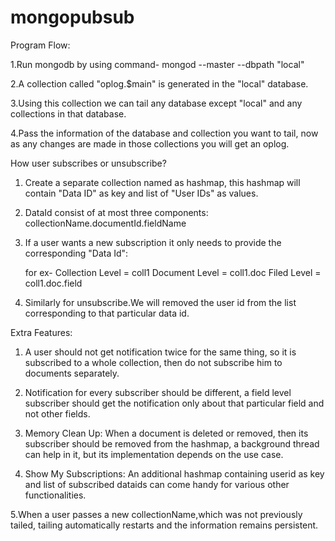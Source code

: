 # mongopubsub
Program Flow:

1.Run mongodb by using command-
  mongod --master --dbpath "local"
  
2.A collection called "oplog.$main" is generated
  in the "local" database. 
  
3.Using this collection we can tail any database
  except "local" and any collections in that 
  database.
  
4.Pass the information of the database and collection
  you want to tail, now as any changes are made
  in those collections you will get an oplog.



  
How user subscribes or unsubscribe?

1. Create a separate collection named as hashmap,
   this hashmap will contain "Data ID" as key
   and list of "User IDs" as values.

2. DataId consist of at most three components:
   collectionName.documentId.fieldName

3. If a user wants a new subscription it only needs
   to provide the corresponding "Data Id":

   for ex-
      Collection Level = coll1
      Document   Level = coll1.doc
      Filed 	   Level = coll1.doc.field
	
4. Similarly for unsubscribe.We will removed the 
   user id from the list corresponding to that
   particular data id.



   
Extra Features:

1. A user should not get notification twice for
   the same thing, so it is subscribed to a whole
   collection, then do not subscribe him to 
   documents separately.
   
2. Notification for every subscriber should be 
   different, a field level subscriber should
   get the notification only about that particular
   field and not other fields.
   
3. Memory Clean Up: 
   When a document is deleted or removed, then
   its subscriber should be removed from the hashmap,
   a background thread can help in it, but its 
   implementation depends on the use case.
   
4. Show My Subscriptions:
   An additional hashmap containing userid as key
   and list of subscribed dataids can come handy
   for various other functionalities.

5.When a user passes a new collectionName,which
  was not previously tailed, tailing automatically
  restarts and the information remains persistent.
   

